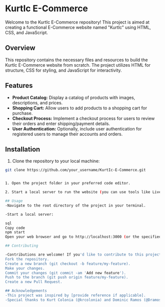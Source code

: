 # KurtIc E-Commerce

Welcome to the KurtIc E-Commerce repository! This project is aimed at creating a functional E-Commerce website named "KurtIc" using HTML, CSS, and JavaScript.

## Overview

This repository contains the necessary files and resources to build the KurtIc E-Commerce website from scratch. The project utilizes HTML for structure, CSS for styling, and JavaScript for interactivity.

## Features

- **Product Catalog:** Display a catalog of products with images, descriptions, and prices.
- **Shopping Cart:** Allow users to add products to a shopping cart for purchase.
- **Checkout Process:** Implement a checkout process for users to review their orders and enter shipping/payment details.
- **User Authentication:** Optionally, include user authentication for registered users to manage their accounts and orders.

## Installation

1. Clone the repository to your local machine:

```bash
git clone https://github.com/your_username/KurtIc-E-Commerce.git


1. Open the project folder in your preferred code editor.

2. Start a local server to run the website (you can use tools like Live Server in VSCode).

## Usage
-Navigate to the root directory of the project in your terminal.

-Start a local server:

sql
Copy code
npm start
Open your web browser and go to http://localhost:3000 (or the specified port) to view the KurtIc E-Commerce website.

## Contributing

-Contributions are welcome! If you'd like to contribute to this project, please follow these steps:
Fork the repository.
Create a new branch (git checkout -b feature/my-feature).
Make your changes.
Commit your changes (git commit -am 'Add new feature').
Push to the branch (git push origin feature/my-feature).
Create a new Pull Request.

## Acknowledgements
-This project was inspired by [provide reference if applicable].
-Special thanks to Kurt Colonia (@krcolonia) and Dominic Ramos (@Dramos02) for their contributions and assistance during development.

